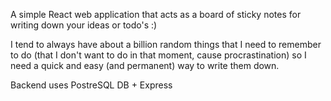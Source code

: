 A simple React web application that acts as a board of sticky notes for writing down your ideas or todo's :) 

I tend to always have about a billion random things that I need to remember to do (that I don't want to do in that moment, cause procrastination) so I need a quick and easy (and permanent) way to write them down.

Backend uses PostreSQL DB + Express 
